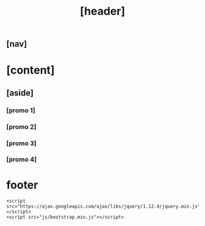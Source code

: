 <!DOCTYPE html>
<html lang="en">
<head>
    <meta charset="UTF-8">
    <meta name="viewport" content="width=device-width, initial-scale=1.0">
    <meta http-equiv="X-UA-Compatible" content="ie=edge">
    <title>BS PRACTICE</title>
    <link rel="stylesheet" href="css/bootstrap.min.css">
    <link rel="stylesheet" href="css/styles.css">
</head>
<body>
    <!-- .container-fluid#backdrop>.container -->
    <div class="container-fluid" id="backdrop">
        <div class="container">
            <!-- header.row>.col-md-12>h1.text-uppercase{[header]} -->
            <header class="row">
                <div class="col-md-12">
                    <h1 class="text-uppercase">[header]</h1>
                </div>
            </header>
            <!-- nav.row>.col-md-12>h1.text-uppercase{[nav]} -->
            <nav class="row">
                <div class="col-md-12">
                    <h1 class="text-uppercase">[nav]</h1>
                </div>
            </nav>
            <!-- .row>main.col-md-8+aside.col-md-4 -->
            <div class="row">
                <main class="col-md-8">
                    <!--  h1.text-uppercase{[content]} -->
                    <h1 class="text-uppercase">[content]</h1>
                </main>
                <aside class="col-md-4">
                    <!--  h1.text-uppercase{[content]} -->
                    <h1 class="text-uppercase">[aside]</h1>
                </aside>
            </div>
            <!-- section.row>(.col-md-3.promo>h3{[promo $]})*4 -->
            <section class="row">
                <div class="col-md-3 promo">
                    <h3>[promo 1]</h3>
                </div>
                <div class="col-md-3 promo">
                    <h3>[promo 2]</h3>
                </div>
                <div class="col-md-3 promo">
                    <h3>[promo 3]</h3>
                </div>
                <div class="col-md-3 promo">
                    <h3>[promo 4]</h3>
                </div>
            </section>
            <!-- footer.row>.col-md-12>h1.text-uppercase{footer} -->
            <footer class="row">
                <div class="col-md-12">
                    <h1 class="text-uppercase">footer</h1>
                </div>
            </footer>
    </div>

    <script src="https://ajax.googleapis.com/ajax/libs/jquery/1.12.4/jquery.min.js"></script>
    <script src="js/bootstrap.min.js"></script>
</body>
</html>
